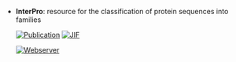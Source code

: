 



- **InterPro**: resource for the classification of protein sequences into families  

    [![Publication](https://img.shields.io/badge/Publication-Citations:18-blue?style=for-the-badge&logo=bookstack)](https://doi.org/10.1093/nar%2Fgkae1082) 
    [![JIF](https://img.shields.io/badge/Impact_Factor-16.60-purple?style=for-the-badge&logo=academia)](https://doi.org/10.1093/nar%2Fgkae1082)

    [![Webserver](https://img.shields.io/badge/Webserver-online-brightgreen?style=for-the-badge&logo=cachet&logoColor=65FF8F)](https://www.ebi.ac.uk/interpro) 


